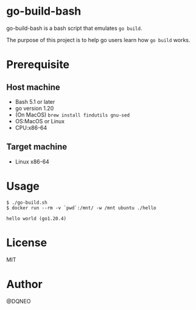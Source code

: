 # go-build-bash

go-build-bash is a bash script that emulates `go build`.

The purpose of this project is to help go users learn how `go build` works.

# Prerequisite

## Host machine
* Bash 5.1 or later
* go version 1.20
* (On MacOS) `brew install findutils gnu-sed`
* OS:MacOS or Linux
* CPU:x86-64

## Target machine
* Linux x86-64

# Usage

```
$ ./go-build.sh
$ docker run --rm -v `pwd`:/mnt/ -w /mnt ubuntu ./hello

hello world (go1.20.4)
```

# License
MIT

# Author
@DQNEO
